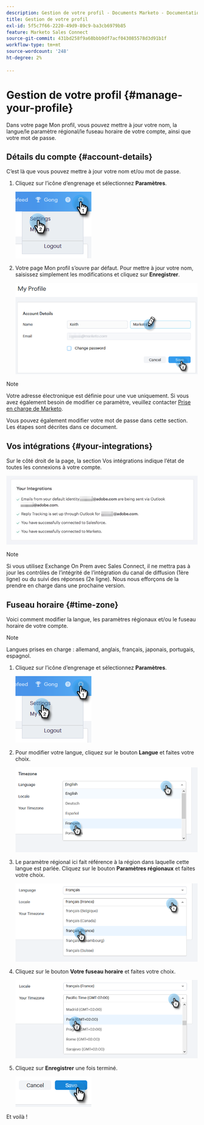 ```yaml
---
description: Gestion de votre profil - Documents Marketo - Documentation du produit
title: Gestion de votre profil
exl-id: 5f5c7f66-2220-49d9-89c9-ba3cb6979b85
feature: Marketo Sales Connect
source-git-commit: 431bd258f9a68bbb9df7acf043085578d3d91b1f
workflow-type: tm+mt
source-wordcount: '248'
ht-degree: 2%

---
```


# Gestion de votre profil {#manage-your-profile}

Dans votre page Mon profil, vous pouvez mettre à jour votre nom, la langue/le paramètre régional/le fuseau horaire de votre compte, ainsi que votre mot de passe.

## Détails du compte {#account-details}

C’est là que vous pouvez mettre à jour votre nom et/ou mot de passe.

1. Cliquez sur l’icône d’engrenage et sélectionnez **Paramètres**.

   ![](assets/manage-your-profile-1.png)

1. Votre page Mon profil s’ouvre par défaut. Pour mettre à jour votre nom, saisissez simplement les modifications et cliquez sur **Enregistrer**.

   ![](assets/manage-your-profile-2.png)

>[!NOTE]
>
>Votre adresse électronique est définie pour une vue uniquement. Si vous avez également besoin de modifier ce paramètre, veuillez contacter [Prise en charge de Marketo](https://nation.marketo.com/t5/Support/ct-p/Support).

Vous pouvez également modifier votre mot de passe dans cette section. Les étapes sont décrites dans ce document.

## Vos intégrations {#your-integrations}

Sur le côté droit de la page, la section Vos intégrations indique l’état de toutes les connexions à votre compte.

![](assets/manage-your-profile-3.png)

>[!NOTE]
>
>Si vous utilisez Exchange On Prem avec Sales Connect, il ne mettra pas à jour les contrôles de l’intégrité de l’intégration du canal de diffusion (1ère ligne) ou du suivi des réponses (2e ligne). Nous nous efforçons de la prendre en charge dans une prochaine version.

## Fuseau horaire {#time-zone}

Voici comment modifier la langue, les paramètres régionaux et/ou le fuseau horaire de votre compte.

>[!NOTE]
>
>Langues prises en charge : allemand, anglais, français, japonais, portugais, espagnol.

1. Cliquez sur l’icône d’engrenage et sélectionnez **Paramètres**.

   ![](assets/manage-your-profile-4.png)

1. Pour modifier votre langue, cliquez sur le bouton **Langue** et faites votre choix.

   ![](assets/manage-your-profile-5.png)

1. Le paramètre régional ici fait référence à la région dans laquelle cette langue est parlée. Cliquez sur le bouton **Paramètres régionaux** et faites votre choix.

   ![](assets/manage-your-profile-6.png)

1. Cliquez sur le bouton **Votre fuseau horaire** et faites votre choix.

   ![](assets/manage-your-profile-7.png)

1. Cliquez sur **Enregistrer** une fois terminé.

   ![](assets/manage-your-profile-8.png)

Et voilà !
